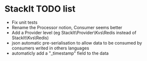 # StackIt TODO list

* Fix unit tests
* Rename the Processor notion, Consumer seems better
* Add a Provider level (eg StackIt\Provider\Kvs\Redis instead of
  StackIt\Kvs\Redis)
* json automatic pre-serialisation to allow data to be consumed by
  consumers writed in others languages
* automaticly add a "_timestamp" field to the data
